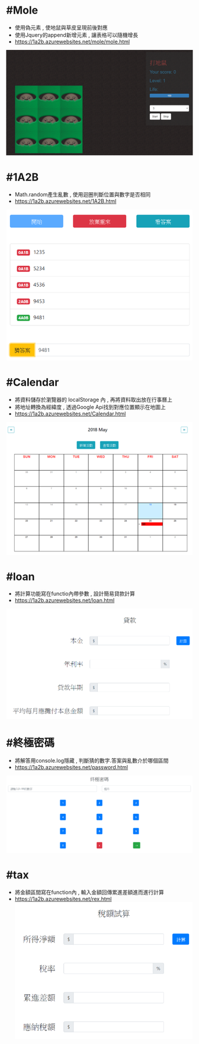 
 # **#Mole**
 * 使用偽元素 , 使地鼠與草皮呈現前後對應
 * 使用Jquery的append新增元素 , 讓表格可以隨機增長
 * https://1a2b.azurewebsites.net/mole/mole.html

![mole image](https://github.com/hungyunhsuan/JS/blob/master/readmeimage/mole.PNG?raw=true)

 # **#1A2B**
 * Math.random產生亂數 , 使用迴圈判斷位置與數字是否相同
 * https://1a2b.azurewebsites.net/1A2B.html

![1a2b image](https://github.com/hungyunhsuan/JS/blob/master/readmeimage/1A2B.PNG?raw=true)

# **#Calendar**
 * 將資料儲存於瀏覽器的 localStorage 內 , 再將資料取出放在行事曆上
 * 將地址轉換為經緯度 , 透過Google Api找到對應位置顯示在地圖上
 * https://1a2b.azurewebsites.net/Calendar.html

![calendar image](https://github.com/hungyunhsuan/JS/blob/master/readmeimage/calendar.PNG?raw=true) 

# **#loan**
 * 將計算功能寫在functio內帶參數 , 設計簡易貸款計算 
 * https://1a2b.azurewebsites.net/loan.html

![calendar image](https://github.com/hungyunhsuan/JS/blob/master/readmeimage/loan.PNG?raw=true)

# **#終極密碼** 
 * 將解答用console.log隱藏 , 判斷猜的數字.答案與亂數介於哪個區間
 * https://1a2b.azurewebsites.net/password.html

![calendar image](https://github.com/hungyunhsuan/JS/blob/master/readmeimage/password.PNG?raw=true)

# **#tax** 
 * 將金額區間寫在function內 , 輸入金額回傳累進差額進而進行計算 
 * https://1a2b.azurewebsites.net/rex.html
![calendar image](https://github.com/hungyunhsuan/JS/blob/master/readmeimage/rex.PNG?raw=true)

